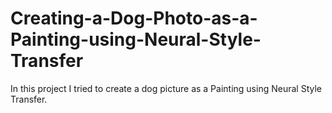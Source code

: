 # Creating-a-Dog-Photo-as-a-Painting-using-Neural-Style-Transfer
In this project I tried to create a dog picture as a Painting using Neural Style Transfer.
